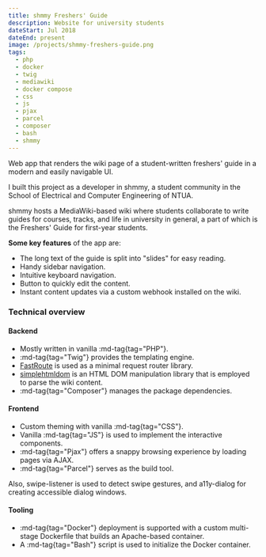 ```yaml
---
title: shmmy Freshers' Guide
description: Website for university students
dateStart: Jul 2018
dateEnd: present
image: /projects/shmmy-freshers-guide.png
tags:
  - php
  - docker
  - twig
  - mediawiki
  - docker compose
  - css
  - js
  - pjax
  - parcel
  - composer
  - bash
  - shmmy
---
```


Web app that renders the wiki page of a student-written freshers' guide in a
modern and easily navigable UI.

<!--more-->

I built this project as a developer in shmmy, a student community in the School
of Electrical and Computer Engineering of NTUA.

shmmy hosts a MediaWiki-based wiki where students collaborate to write guides
for courses, tracks, and life in university in general, a part of which is the
Freshers' Guide for first-year students.

**Some key features** of the app are:
* The long text of the guide is split into "slides" for easy reading.
* Handy sidebar navigation.
* Intuitive keyboard navigation.
* Button to quickly edit the content.
* Instant content updates via a custom webhook installed on the wiki.

### Technical overview

#### Backend

* Mostly written in vanilla :md-tag{tag="PHP"}.
* :md-tag{tag="Twig"} provides the templating engine.
* [FastRoute](https://packagist.org/packages/nikic/fast-route) is used as a
minimal request router library.
* [simplehtmldom](https://packagist.org/packages/simplehtmldom/simplehtmldom)
is an HTML DOM manipulation library that is employed to parse the wiki content.
* :md-tag{tag="Composer"} manages the package dependencies.

#### Frontend

* Custom theming with vanilla :md-tag{tag="CSS"}.
* Vanilla :md-tag{tag="JS"} is used to implement the interactive components.
* :md-tag{tag="Pjax"} offers a snappy browsing experience by loading pages via
AJAX.
* :md-tag{tag="Parcel"} serves as the build tool.

Also, swipe-listener is used to detect swipe gestures, and a11y-dialog for
creating accessible dialog windows.

#### Tooling

* :md-tag{tag="Docker"} deployment is supported with a custom multi-stage
Dockerfile that builds an Apache-based container.
* A :md-tag{tag="Bash"} script is used to initialize the Docker container.
